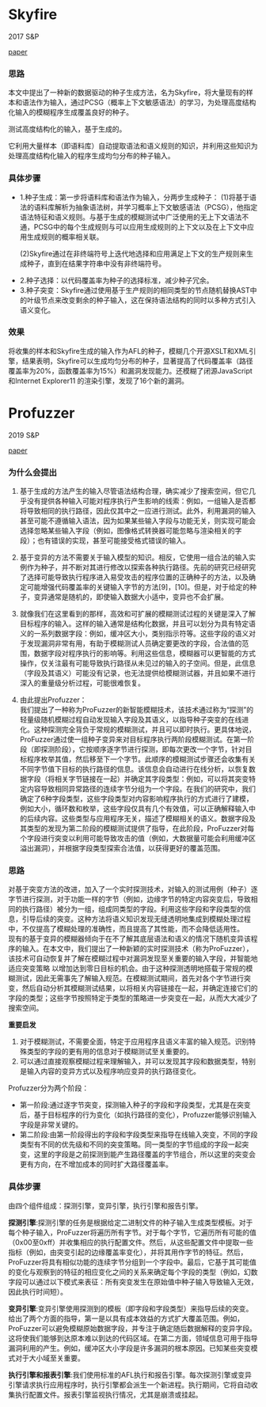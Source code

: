 # Skyfire
<p>2017 S&P </br>

  [paper](https://www.ieee-security.org/TC/SP2017/papers/42.pdf)</p>


### 思路
<p>本文中提出了一种新的数据驱动的种子生成方法，名为Skyfire，将大量现有的样本和语法作为输入，通过PCSG（概率上下文敏感语法）的学习，为处理高度结构化输入的模糊程序生成覆盖良好的种子。</p>
<p>测试高度结构化的输入，基于生成的。</p>
<p>它利用大量样本（即语料库）自动提取语法和语义规则的知识，并利用这些知识为处理高度结构化输入的程序生成均匀分布的种子输入。</p>

### 具体步骤
<ul><li>1.种子生成：第一步将语料库和语法作为输入，分两步生成种子：  
  (1)将基于语法的语料库解析为抽象语法树，并学习概率上下文敏感语法（PCSG），他指定语法特征和语义规则。与基于生成的模糊测试中广泛使用的无上下文语法不通，PCSG中的每个生成规则与可以应用生成规则的上下文以及在上下文中应用生成规则的概率相关联。 
  
(2)Skyfire通过在非终端符号上迭代地选择和应用满足上下文的生产规则来生成种子，直到在结果字符串中没有非终端符号。</li>
<li>2.种子选择：以代码覆盖率为种子的选择标准，减少种子冗余。</li>
<li>3.种子突变：Skyfire通过使用基于生产规则的相同类型的节点随机替换AST中的叶级节点来改变剩余的种子输入，这在保持语法结构的同时以多种方式引入语义变化。</li></ul>

### 效果
<p>将收集的样本和Skyfire生成的输入作为AFL的种子，模糊几个开源XSLT和XML引擎，结果表明，Skyfire可以生成均匀分布的种子，显著提高了代码覆盖率（路径覆盖率为20%，函数覆盖率为15%）和漏洞发现能力。还模糊了闭源JavaScript和Internet Explorer11 的渲染引擎，发现了16个新的漏洞。</p>

# Profuzzer
<p>2019 S&P </br>

  [paper](https://wcventure.github.io/FuzzingPaper/Paper/SP19_Profuzz.pdf) </p>

### 为什么会提出

1. 基于生成的方法产生的输入尽管语法结构合理，确实减少了搜索空间，但它几乎没有提供各种输入可能对程序执行产生影响的线索：例如，一组输入是否都将导致相同的执行路径，因此仅其中之一应进行测试。此外，利用漏洞的输入甚至可能不遵循输入语法，因为如果某些输入字段与功能无关，则实现可能会选择忽略某些输入字段（例如，图像格式转换器可能忽略与渲染相关的字段）；也有错误的实现，甚至可能接受格式错误的输入。</br>

2. 基于变异的方法不需要关于输入模型的知识。相反，它使用一组合法的输入实例作为种子，并不断对其进行修改以探索各种执行路径。先前的研究已经研究了选择可能导致执行程序进入易受攻击的程序位置的正确种子的方法，以及确定可能增强代码覆盖率的关键输入字节的方法[9]，[10]。但是，对于给定的种子，变异通常是随机的，即使输入数据大小适中，变异也不会扩展。</br>

3. 就像我们在这里看到的那样，高效和可扩展的模糊测试过程的关键是深入了解目标程序的输入。这样的输入通常是结构化数据，并且可以划分为具有特定语义的一系列数据字段：例如，缓冲区大小，类别指示符等。这些字段的语义对于发现漏洞非常有用，有助于模糊测试人员确定要更改的字段，合法值的范围，数据字段对程序执行的影响等。利用这些信息，模糊器可以更智能的方式操作，仅关注最有可能导致执行路径从未见过的输入的子空间。但是，此信息（字段及其语义）可能没有记录，也无法提供给模糊测试器，并且如果不进行深入的重量级分析过程，可能很难恢复。</br>

4. 由此提出Profuzzer：</br>
我们提出了一种称为ProFuzzer的新智能模糊技术，该技术通过称为“探测”的轻量级随机模糊过程自动发现输入字段及其语义，以指导种子突变的在线进化。这种探测完全背负于常规的模糊测试，并且可以即时执行。更具体地说，ProFuzzer通过使一组种子变异来对目标程序执行两阶段模糊测试。在第一阶段（即探测阶段），它按顺序逐字节进行探测，即每次更改一个字节，针对目标程序枚举其值，然后移至下一个字节。此顺序的模糊测试步骤还会收集有关不同字节值下目标的执行路径的信息。该信息会自动进行在线分析，以恢复数据字段（将相关字节链接在一起）并确定其字段类型：例如，可以将其突变特定内容导致相同异常路径的连续字节分组为一个字段。在我们的研究中，我们确定了6种字段类型，这些字段类型对内容影响程序执行的方式进行了建模，例如大小，循环数和枚举，这些字段仅具有几个有效值，可以正确解释输入中的后续内容。这些类型与应用程序无关，描述了模糊相关的语义。数据字段及其类型的发现为第二阶段的模糊测试提供了指导，在此阶段，ProFuzzer对每个字段进行突变以利用可能导致攻击的值（例如，大数据量可能会利用缓冲区溢出漏洞），并根据字段类型探索合法值，以获得更好的覆盖范围。</br>

### 思路

<p>对基于突变方法的改进，加入了一个实时探测技术，对输入的测试用例（种子）逐字节进行探测，对于功能一样的字节（例如，边缘字节的特定内容突变后，导致相同的执行路径）被分为一组，组成同类型的字段。利用这些字段和字段类型的信息，引导后续的突变。这种方法将语义知识发现无缝透明地集成到模糊处理过程中，不仅提高了模糊处理的准确性，而且提高了其性能，而不会降低适用性。</br>
现有的基于变异的模糊器倾向于在不了解其底层语法和语义的情况下随机变异该程序的输入。在本文中，我们提出了一种新颖的实时探测技术（称为ProFuzzer），该技术可自动恢复并了解在模糊过程中对漏洞发现至关重要的输入字段，并智能地适应突变策略 以增加达到零日目标的机会。由于这种探测透明地搭载于常规的模糊测试，因此无需事先了解输入规范。在模糊测试期间，首先对各个字节进行突变，然后自动分析其模糊测试结果，以将相关内容链接在一起，并确定连接它们的字段的类型；这些字节按照特定于类型的策略进一步突变在一起，从而大大减少了搜索空间。</br></p>

__重要启发__

1. 对于模糊测试，不需要全面，特定于应用程序且语义丰富的输入规范。识别特殊类型的字段的更有用的信息对于模糊测试至关重要的。</br>
2. 可以通过直接观察模糊过程来理解输入，并可以发现其字段和数据类型，特别是输入内容的变异方式以及程序响应变异的执行路径变化。</br>

Profuzzer分为两个阶段：
<ul><li>第一阶段:通过逐字节突变，探测输入种子的字段和字段类型，尤其是在突变后，基于目标程序的行为变化（如执行路径的变化），Profuzzer能够识别输入字段是非常关键的。</li>
 <li>第二阶段:由第一阶段得出的字段和字段类型来指导在线输入突变，不同的字段类型有不同的优先级和不同的突变策略。同一类型的字节组成的字段一起突变，这里的字段是之前探测到能产生路径覆盖的字节组合，所以这里的突变会更有方向，在不增加成本的同时扩大路径覆盖率。</li> </ul>

### 具体步骤

由四个组件组成：探测引擎，变异引擎，执行引擎和报告引擎。</br>

__探测引擎__:探测引擎的任务是根据给定二进制文件的种子输入生成类型模板。对于每个种子输入，ProFuzzer将遍历所有字节。对于每个字节，它遍历所有可能的值（0x00至0xff）并收集相应的执行配置文件。然后，从这些配置文件中提取一些指标（例如，由突变引起的边缘覆盖率变化），并将其用作字节的特征。然后，ProFuzzer将具有相似功能的连续字节分组到一个字段中。最后，它基于其可能值的变化与观察到的特征的相应变化之间的关系来确定每个字段的类型（例如，幻数字段可以通过以下模式来表征：所有突变发生在原始值中种子输入导致输入无效，因此执行时间短）。</br>

__变异引擎__:变异引擎使用探测到的模板（即字段和字段类型）来指导后续的突变。给出了两个方面的指导，第一是以具有成本效益的方式扩大覆盖范围。例如，ProFuzzer可以避免模糊原始数据字段，并专注于确定随后数据解释的变异字段。这将使我们能够到达原本难以到达的代码区域。在第二方面，领域信息可用于指导漏洞利用的产生。例如，缓冲区大小字段是许多漏洞的根本原因。已知某些突变模式对于大小域至关重要。</br>

__执行引擎和报表引擎__:我们使用标准的AFL执行和报告引擎。每次探测引擎或变异引擎请求执行应用程序时，执行引擎都会派生一个新进程。执行期间，它将自动收集执行配置文件。报表引擎监视执行情况，尤其是崩溃或挂起。</br>
